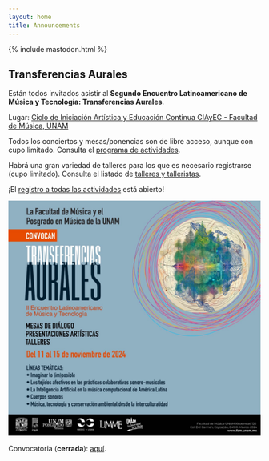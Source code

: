 ```yaml
---
layout: home
title: Announcements
---
```

{% include mastodon.html %}

## Transferencias Aurales

Están todos invitados asistir al **Segundo Encuentro Latinoamericano de Música y Tecnología: Transferencias Aurales**.

Lugar: [Ciclo de Iniciación Artística y Educación Continua CIAyEC - Facultad de Música, UNAM](https://maps.app.goo.gl/H9NbjbEtxBCYLr12A)

Todos los conciertos y mesas/ponencias son de libre acceso, aunque con cupo limitado.
Consulta el [programa de actividades](assets/transferencias-aurales-2/programa.pdf).

Habrá una gran variedad de talleres para los que es necesario registrarse (cupo limitado). Consulta el listado de [talleres y talleristas](assets/transferencias-aurales-2/talleres.pdf).

¡El [registro a todas las actividades](https://forms.gle/qX3B9q2XajFGuZLz5) está abierto!

![Cartel de Transferencias Aurales II](imgs/transferencias-aurales-2.jpeg)

Convocatoria (**cerrada**): [aquí](https://archive.org/details/convocatoria-transferencias-aurales-2).

